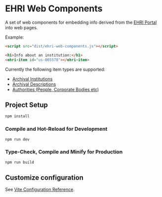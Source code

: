 # EHRI Web Components

A set of web components for embedding info derived from the [EHRI Portal](https://portal.ehri-project.eu/) into web
pages.

Example:

```html
<script src="dist/ehri-web-components.js"></script>

<h1>Info about an institution:</h1>
<ehri-item id="us-005578"></ehri-item>
```

Currently the following item types are supported:

* [Archival Institutions](https://portal.ehri-project.eu/institutions)
* [Archival Descriptions](https://portal.ehri-project.eu/units)
* [Authorities (People, Corporate Bodies etc)](https://portal.ehri-project.eu/sets)

## Project Setup

```sh
npm install
```

### Compile and Hot-Reload for Development

```sh
npm run dev
```

### Type-Check, Compile and Minify for Production

```sh
npm run build
```

## Customize configuration

See [Vite Configuration Reference](https://vitejs.dev/config/).

